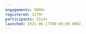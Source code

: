 ```yaml
---
engagements: 9000+
registered: 3279+
participants: 5514+
launched: 2021-06-17T00:00:00.000Z
---
```

